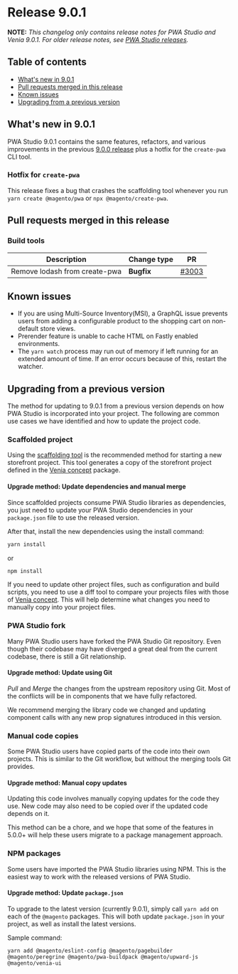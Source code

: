 # Release 9.0.1

**NOTE:**
_This changelog only contains release notes for PWA Studio and Venia 9.0.1._
_For older release notes, see [PWA Studio releases][]._

## Table of contents

-   [What's new in 9.0.1](#whats-new-in-900)
-   [Pull requests merged in this release](#pull-requests-merged-in-this-release)
-   [Known issues](#known-issues)
-   [Upgrading from a previous version](#upgrading-from-a-previous-version)

## What's new in 9.0.1

PWA Studio 9.0.1 contains the same features, refactors, and various improvements in the previous [9.0.0 release][] plus a hotfix for the `create-pwa` CLI tool.

[9.0.0 release]: https://github.com/magento/pwa-studio/releases/tag/v9.0.0

### Hotfix for `create-pwa`

This release fixes a bug that crashes the scaffolding tool whenever you run `yarn create @magento/pwa` or `npx @magento/create-pwa`.

## Pull requests merged in this release

### Build tools

| Description                   | Change type | PR        |
| ----------------------------- | ----------- | --------- |
| Remove lodash from create-pwa | **Bugfix**  | [#3003][] |

## Known issues

- If you are using Multi-Source Inventory(MSI), a GraphQL issue prevents users from adding a configurable product to the shopping cart on non-default store views.
- Prerender feature is unable to cache HTML on Fastly enabled environments.
- The `yarn watch` process may run out of memory if left running for an extended amount of time.
  If an error occurs because of this, restart the watcher.

## Upgrading from a previous version

The method for updating to 9.0.1 from a previous version depends on how PWA Studio is incorporated into your project.
The following are common use cases we have identified and how to update the project code.

### Scaffolded project

Using the [scaffolding tool][] is the recommended method for starting a new storefront project.
This tool generates a copy of the storefront project defined in the [Venia concept][] package.

#### Upgrade method: Update dependencies and manual merge

Since scaffolded projects consume PWA Studio libraries as dependencies, you just need to update your PWA Studio dependencies in your `package.json` file to use the released version.

After that, install the new dependencies using the install command:

```sh
yarn install
```

or

```sh
npm install
```

If you need to update other project files, such as configuration and build scripts,
you need to use a diff tool to compare your projects files with those of [Venia concept][].
This will help determine what changes you need to manually copy into your project files.

[scaffolding tool]: http://pwastudio.io/pwa-buildpack/scaffolding/
[venia concept]: https://github.com/magento/pwa-studio/tree/master/packages/venia-concept

### PWA Studio fork

Many PWA Studio users have forked the PWA Studio Git repository.
Even though their codebase may have diverged a great deal from the current codebase, there is still a Git relationship.

#### Upgrade method: Update using Git

_Pull_ and _Merge_ the changes from the upstream repository using Git.
Most of the conflicts will be in components that we have fully refactored.

We recommend merging the library code we changed and updating component calls with any new prop signatures introduced in this version.

### Manual code copies

Some PWA Studio users have copied parts of the code into their own projects.
This is similar to the Git workflow, but without the merging tools Git provides.

#### Upgrade method: Manual copy updates

Updating this code involves manually copying updates for the code they use.
New code may also need to be copied over if the updated code depends on it.

This method can be a chore, and we hope that some of the features in 5.0.0+ will help these users migrate to a package management approach.

### NPM packages

Some users have imported the PWA Studio libraries using NPM.
This is the easiest way to work with the released versions of PWA Studio.

#### Upgrade method: Update `package.json`

To upgrade to the latest version (currently 9.0.1), simply call `yarn add` on each of the `@magento` packages. This will both update `package.json` in your project, as well as install the latest versions.

Sample command:

```
yarn add @magento/eslint-config @magento/pagebuilder @magento/peregrine @magento/pwa-buildpack @magento/upward-js @magento/venia-ui
```

[pwa studio releases]: https://github.com/magento/pwa-studio/releases

[#3003]: https://github.com/magento/pwa-studio/pull/3003
